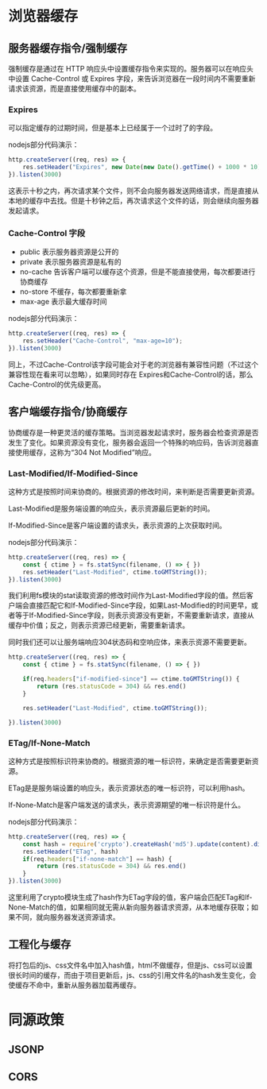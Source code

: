 # 浏览器缓存  

## 服务器缓存指令/强制缓存
强制缓存是通过在 HTTP 响应头中设置缓存指令来实现的。服务器可以在响应头中设置 Cache-Control 或 Expires 字段，来告诉浏览器在一段时间内不需要重新请求该资源，而是直接使用缓存中的副本。

### Expires
可以指定缓存的过期时间，但是基本上已经属于一个过时了的字段。

nodejs部分代码演示：
``` js
http.createServer((req, res) => {
    res.setHeader("Expires", new Date(new Date().getTime() + 1000 * 10).toGMTString())
}).listen(3000)
```

这表示十秒之内，再次请求某个文件，则不会向服务器发送网络请求，而是直接从本地的缓存中去找。但是十秒钟之后，再次请求这个文件的话，则会继续向服务器发起请求。

### Cache-Control 字段
- public 表示服务器资源是公开的
- private 表示服务器资源是私有的
- no-cache 告诉客户端可以缓存这个资源，但是不能直接使用，每次都要进行协商缓存
- no-store 不缓存，每次都要重新拿
- max-age 表示最大缓存时间

nodejs部分代码演示：
``` js
http.createServer((req, res) => {
    res.setHeader("Cache-Control", "max-age=10");
}).listen(3000)
```

同上，不过Cache-Control该字段可能会对于老的浏览器有兼容性问题（不过这个兼容性现在看来可以忽略），如果同时存在 Expires和Cache-Control的话，那么Cache-Control的优先级更高。

## 客户端缓存指令/协商缓存
协商缓存是一种更灵活的缓存策略。当浏览器发起请求时，服务器会检查资源是否发生了变化。如果资源没有变化，服务器会返回一个特殊的响应码，告诉浏览器直接使用缓存，这称为“304 Not Modified”响应。

### Last-Modified/If-Modified-Since
这种方式是按照时间来协商的。根据资源的修改时间，来判断是否需要更新资源。

Last-Modified是服务端设置的响应头，表示资源最后更新的时间。

If-Modified-Since是客户端设置的请求头，表示资源的上次获取时间。

nodejs部分代码演示：
``` js
http.createServer((req, res) => {
    const { ctime } = fs.statSync(filename, () => { })
    res.setHeader("Last-Modified", ctime.toGMTString());
}).listen(3000)
```
我们利用fs模块的stat读取资源的修改时间作为Last-Modified字段的值。然后客户端会直接匹配它和If-Modified-Since字段，如果Last-Modified的时间更早，或者等于If-Modified-Since字段，则表示资源没有更新，不需要重新请求，直接从缓存中价值；反之，则表示资源已经更新，需要重新请求。

同时我们还可以让服务端响应304状态码和空响应体，来表示资源不需要更新。
``` js
http.createServer((req, res) => {
    const { ctime } = fs.statSync(filename, () => { })

	if(req.headers["if-modified-since"] == ctime.toGMTString()) {
		return (res.statusCode = 304) && res.end()
	}

    res.setHeader("Last-Modified", ctime.toGMTString());

}).listen(3000)

```
### ETag/If-None-Match
这种方式是按照标识符来协商的。根据资源的唯一标识符，来确定是否需要更新资源。

ETag是是服务端设置的响应头，表示资源状态的唯一标识符，可以利用hash。

If-None-Match是客户端发送的请求头，表示资源期望的唯一标识符是什么。

nodejs部分代码演示：
``` js
http.createServer((req, res) => {
    const hash = require('crypto').createHash('md5').update(content).digest('hex')
    res.setHeader("ETag", hash)
    if(req.headers["if-none-match"] == hash) {
        return (res.statusCode = 304) && res.end()
    }
}).listen(3000)
```
这里利用了crypto模块生成了hash作为ETag字段的值，客户端会匹配ETag和If-None-Match的值，如果相同就无需从新向服务器请求资源，从本地缓存获取；如果不同，就向服务器发送资源请求。

## 工程化与缓存
将打包后的js、css文件名中加入hash值，html不做缓存，但是js、css可以设置很长时间的缓存，而由于项目更新后，js、css的引用文件名的hash发生变化，会使缓存不命中，重新从服务器加载再缓存。

# 同源政策

## JSONP

## CORS